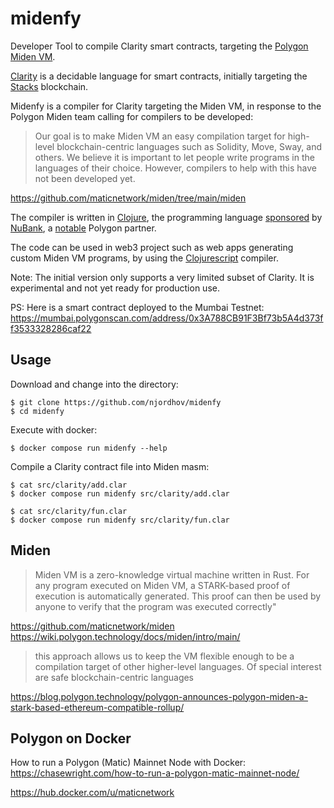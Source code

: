 # midenfy

Developer Tool to compile Clarity smart contracts, targeting the [Polygon Miden VM](https://polygon.technology/solutions/polygon-miden).

[Clarity](https://clarity-lang.org/) is a decidable language for smart contracts, 
initially targeting the [Stacks](https://www.stacks.co/) blockchain.

Midenfy is a compiler for Clarity targeting the Miden VM, in response to the
Polygon Miden team calling for compilers to be developed:

> Our goal is to make Miden VM an easy compilation target for high-level 
> blockchain-centric languages such as Solidity, Move, Sway, and others. 
> We believe it is important to let people write programs in the languages of 
> their choice. However, compilers to help with this have not been developed yet.

https://github.com/maticnetwork/miden/tree/main/miden

The compiler is written in [Clojure](https://clojure.org/), the programming language 
[sponsored](https://www.finextra.com/newsarticle/36297/nubank-buys-firm-behind-clojure-programming-language) by [NuBank](https://building.nubank.com.br/clojure-15th-anniversary-a-retrospective/), 
a [notable](https://blog.polygon.technology/nubank-taps-polygon-supernets-for-nucoin-token-launch-loyalty-program/) Polygon partner.

The code can be used in web3 project such as web apps generating custom Miden VM programs,
by using the [Clojurescript](https://clojurescript.org/) compiler. 

Note: The initial version only supports a very limited subset of Clarity. It is
experimental and not yet ready for production use.

PS: Here is a smart contract deployed to the Mumbai Testnet:
https://mumbai.polygonscan.com/address/0x3A788CB91F3Bf73b5A4d373ff3533328286caf22

## Usage

Download and change into the directory:

```
$ git clone https://github.com/njordhov/midenfy
$ cd midenfy
```

Execute with docker:

```
$ docker compose run midenfy --help
```

Compile a Clarity contract file into Miden masm:

```
$ cat src/clarity/add.clar
$ docker compose run midenfy src/clarity/add.clar
```

```
$ cat src/clarity/fun.clar
$ docker compose run midenfy src/clarity/fun.clar
```

## Miden

> Miden VM is a zero-knowledge virtual machine written in Rust. For any program 
> executed on Miden VM, a STARK-based proof of execution is automatically generated. 
> This proof can then be used by anyone to verify that the program was executed correctly"

https://github.com/maticnetwork/miden
https://wiki.polygon.technology/docs/miden/intro/main/


> this approach allows us to keep the VM flexible enough to be a compilation 
> target of other higher-level languages. Of special interest are safe 
> blockchain-centric languages

https://blog.polygon.technology/polygon-announces-polygon-miden-a-stark-based-ethereum-compatible-rollup/

## Polygon on Docker

How to run a Polygon (Matic) Mainnet Node with Docker:
https://chasewright.com/how-to-run-a-polygon-matic-mainnet-node/

https://hub.docker.com/u/maticnetwork
